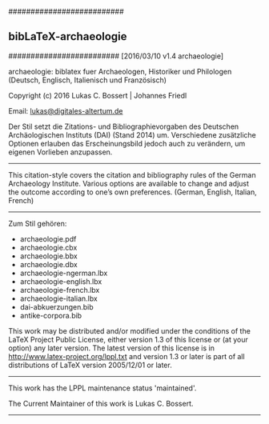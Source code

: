 ##########################
##      bibLaTeX-archaeologie     ##
#########################
               [2016/03/10 v1.4  archaeologie]

archaeologie: biblatex fuer Archaeologen, 
Historiker und Philologen 
(Deutsch, Englisch, Italienisch und Französisch)

Copyright (c) 2016 Lukas C. Bossert | Johannes Friedl

Email: lukas@digitales-altertum.de

Der Stil setzt die Zitations- und Bibliographievorgaben 
des Deutschen Archäologischen Instituts (DAI) (Stand 2014) um. 
Verschiedene zusätzliche Optionen erlauben das Erscheinungsbild 
jedoch auch zu verändern, um eigenen Vorlieben anzupassen.

********************************************
This citation-style covers the citation and bibliography rules of 
the German Archaeology Institute. 
Various options are available to change and adjust 
the outcome according to one’s own preferences.
(German, English, Italian, French)
********************************************


Zum Stil gehören:
- archaeologie.pdf
- archaeologie.cbx
- archaeologie.bbx
- archaeologie.dbx
- archaeologie-ngerman.lbx
- archaeologie-english.lbx
- archaeologie-french.lbx
- archaeologie-italian.lbx
- dai-abkuerzungen.bib
- antike-corpora.bib


This work may be distributed and/or modified under the
conditions of the LaTeX Project Public License, either version 1.3
of this license or (at your option) any later version.
The latest version of this license is in
http://www.latex-project.org/lppl.txt
and version 1.3 or later is part of all distributions of LaTeX
version 2005/12/01 or later.

***
This work has the LPPL maintenance status 'maintained'.

The Current Maintainer of this work is Lukas C. Bossert.
***
